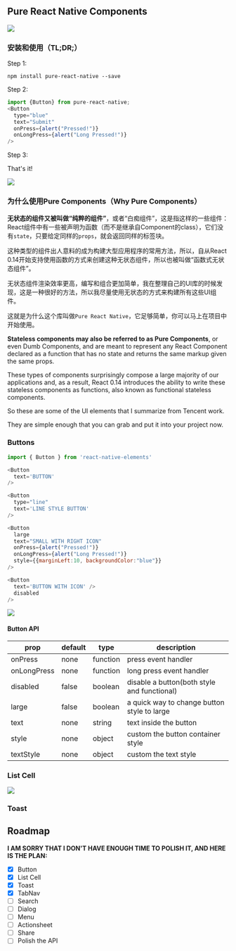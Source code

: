 ## Pure React Native Components

![](http://yuguous-10027517.cos.myqcloud.com/pure-logo.png)

### 安装和使用（TL;DR;）

Step 1:

```
npm install pure-react-native --save
```

Step 2:

```js
import {Button} from pure-react-native;
<Button
  type="blue"
  text="Submit"
  onPress={alert("Pressed!")}
  onLongPress={alert("Long Pressed!")}
/>
```

Step 3:

That's it!

![](http://yuguous-10027517.cos.myqcloud.com/button.png)

### 为什么使用Pure Components（Why Pure Components）

**无状态的组件又被叫做“纯粹的组件”**，或者“白痴组件”，这是指这样的一些组件：React组件中有一些被声明为函数（而不是继承自Component的class），它们没有`state`，只要给定同样的`props`，就会返回同样的标签块。

这种类型的组件出人意料的成为构建大型应用程序的常用方法，所以，自从React 0.14开始支持使用函数的方式来创建这种无状态组件，所以也被叫做“函数式无状态组件”。

无状态组件渲染效率更高，编写和组合更加简单，我在整理自己的UI库的时候发现，这是一种很好的方法，所以我尽量使用无状态的方式来构建所有这些UI组件。

这就是为什么这个库叫做`Pure React Native`，它足够简单，你可以马上在项目中开始使用。

**Stateless components may also be referred to as Pure Components**, or even Dumb Components, and are meant to represent any React Component declared as a function that has no state and returns the same markup given the same props.

These types of components surprisingly compose a large majority of our applications and, as a result, React 0.14 introduces the ability to write these stateless components as functions, also known as functional stateless components.

So these are some of the UI elements that I summarize from Tencent work.

They are simple enough that you can grab and put it into your project now.

### Buttons

```js
import { Button } from 'react-native-elements'

<Button
  text='BUTTON'
/>

<Button
  type="line"
  text='LINE STYLE BUTTON'
/>

<Button
  large
  text="SMALL WITH RIGHT ICON"
  onPress={alert("Pressed!")}
  onLongPress={alert("Long Pressed!")}
  style={{marginLeft:10, backgroundColor:"blue"}}
/>

<Button
  text='BUTTON WITH ICON' />
  disabled
/>
```

![](http://yuguous-10027517.cos.myqcloud.com/button2.png)

#### Button API

| prop | default | type | description |
| ---- | ---- | ----| ---- |
| onPress | none | function | press event handler |
| onLongPress | none | function | long press event handler |
| disabled | false | boolean | disable a button(both style and functional) |
| large | false | boolean | a quick way to change button style to large |
| text | none | string | text inside the button |
| style | none | object | custom the button container style |
| textStyle | none | object | custom the text style |

### List Cell

![](http://yuguous-10027517.cos.myqcloud.com/cells.png)

### Toast

## Roadmap

**I AM SORRY THAT I DON'T HAVE ENOUGH TIME TO POLISH IT, AND HERE IS THE PLAN:**

- [x] Button
- [x] List Cell
- [x] Toast
- [x] TabNav
- [ ] Search
- [ ] Dialog
- [ ] Menu
- [ ] Actionsheet
- [ ] Share
- [ ] Polish the API
